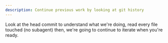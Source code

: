 ```yaml
---
description: Continue previous work by looking at git history
---
```


Look at the head commit to understand what we're doing, read every file touched (no subagent) then, we're going to continue to iterate when you're ready.
